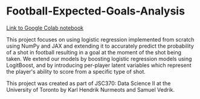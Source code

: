 # Football-Expected-Goals-Analysis
[Link to Google Colab notebook](https://colab.research.google.com/drive/1Ppd1giDciztdol7uxk_MmhFQK3iYB35m?usp=sharing)

This project focuses on using logistic regression implemented from scratch using NumPy and JAX and extending it to accurately predict the probability of a shot in football resulting in a goal at the moment of the shot being taken. We extend our models by boosting logistic regression models using LogitBoost, and by introducing per-player latent variables which represent the player's ability to score from a specific type of shot.

This project was created as part of JSC370: Data Science II at the University of Toronto by Karl Hendrik Nurmeots and Samuel Vedrik.

